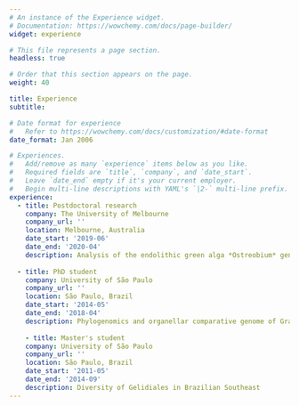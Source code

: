 ```yaml
---
# An instance of the Experience widget.
# Documentation: https://wowchemy.com/docs/page-builder/
widget: experience

# This file represents a page section.
headless: true

# Order that this section appears on the page.
weight: 40

title: Experience
subtitle:

# Date format for experience
#   Refer to https://wowchemy.com/docs/customization/#date-format
date_format: Jan 2006

# Experiences.
#   Add/remove as many `experience` items below as you like.
#   Required fields are `title`, `company`, and `date_start`.
#   Leave `date_end` empty if it's your current employer.
#   Begin multi-line descriptions with YAML's `|2-` multi-line prefix.
experience:
  - title: Postdoctoral research
    company: The University of Melbourne
    company_url: ''
    location: Melbourne, Australia
    date_start: '2019-06'
    date_end: '2020-04'
    description: Analysis of the endolithic green alga *Ostreobium* genome.
        
  - title: PhD student
    company: University of São Paulo
    company_url: ''
    location: São Paulo, Brazil
    date_start: '2014-05'
    date_end: '2018-04'
    description: Phylogenomics and organellar comparative genome of Gracilariales (Rhodophyta)
    
    - title: Master's student
    company: University of São Paulo
    company_url: ''
    location: São Paulo, Brazil
    date_start: '2011-05'
    date_end: '2014-09'
    description: Diversity of Gelidiales in Brazilian Southeast  
---
```

